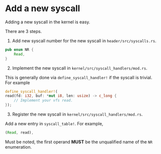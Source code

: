 # Add a new syscall

Adding a new syscall in the kernel is easy.

There are 3 steps.

1. Add new syscall number for the new syscall in `header/src/syscalls.rs`.
```rust
pub enum NR {
    Read,
}
```

2. Implement the new syscall in `kernel/src/syscall_handlers/mod.rs`.

This is generally done via `define_syscall_handler!` if the syscall is trivial. For example
```rust
define_syscall_handler!(
read(fd: i32, buf: *mut i8, len: usize) -> c_long {
    // Implement your vfs read.
});
```

3. Register the new syscall in `kernel/src/syscall_handlers/mod.rs`.

Add a new entry in `syscall_table!`. For example,
```rust
(Read, read),
```
Must be noted, the first operand **MUST** be the unqualified name of the `NR` enumeration.

